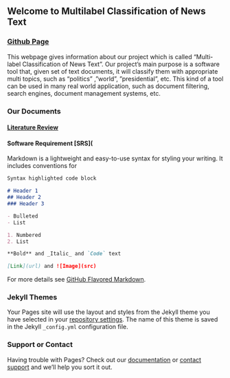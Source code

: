 ## Welcome to Multilabel Classification of News Text 

### [Github Page](https://github.com/CankayaUniversity/ceng-407-408-Multi-class-Classification-of-News-Text-1-)

This webpage gives information about our project which is called “Multi-label Classification of News Text”.
Our project’s main purpose is a software tool that, given set of text documents, it will classify them with appropriate multi topics, such as “politics” ,”world”, ”presidential”,  etc. This kind of a tool can be used in many real world application, such as document filtering, search engines, document management systems, etc.  


### Our Documents
#### [Literature Review](https://github.com/CankayaUniversity/ceng-407-408-Multi-class-Classification-of-News-Text-1-/wiki/Literature-Review)
#### Software Requirement [SRS](

Markdown is a lightweight and easy-to-use syntax for styling your writing. It includes conventions for

```markdown
Syntax highlighted code block

# Header 1
## Header 2
### Header 3

- Bulleted
- List

1. Numbered
2. List

**Bold** and _Italic_ and `Code` text

[Link](url) and ![Image](src)
```

For more details see [GitHub Flavored Markdown](https://guides.github.com/features/mastering-markdown/).

### Jekyll Themes

Your Pages site will use the layout and styles from the Jekyll theme you have selected in your [repository settings](https://github.com/cka-14/Multilabel-Website/settings). The name of this theme is saved in the Jekyll `_config.yml` configuration file.

### Support or Contact

Having trouble with Pages? Check out our [documentation](https://help.github.com/categories/github-pages-basics/) or [contact support](https://github.com/contact) and we’ll help you sort it out.


